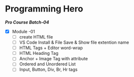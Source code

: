# Programming Hero

**_Pro Course Batch-04_**

- [x] Module -01
  - [ ] create HTML file
  - [ ] VS Code Install & File Save & Show file extention name
  - [ ] HTML Tags + Editor word-wrap
  - [ ] HTML Heading Tag
  - [ ] Anchor + Image Tag with attribute
  - [ ] Ordered and Unordered List
  - [ ] Input, Button, Div, Br, Hr tags
